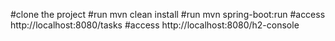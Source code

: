 #clone the project
#run mvn clean install
#run mvn spring-boot:run
#access http://localhost:8080/tasks
#access  http://localhost:8080/h2-console
